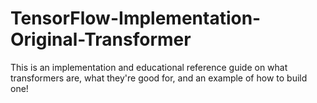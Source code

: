 # TensorFlow-Implementation-Original-Transformer
This is an implementation and educational reference guide on what transformers are, what they're good for, and an example of how to build one!
